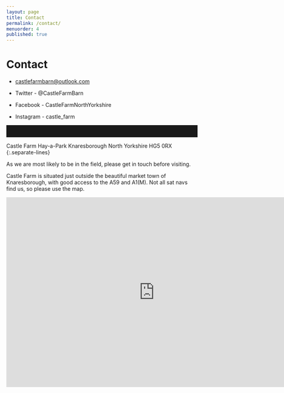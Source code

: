 ```yaml
---
layout: page
title: Contact
permalink: /contact/
menuorder: 4
published: true
---
```


# Contact

- <i class="fa fa-envelope"></i> [castlefarmbarn@outlook.com](mailto:castlefarmbarn@outlook.com)

- <i class="fa fa-twitter fa-lg"></i> Twitter - @CastleFarmBarn
- <i class="fa fa-facebook fa-lg"></i> Facebook - CastleFarmNorthYorkshire
- <i class="fa fa-instagram fa-lg"></i> Instagram - castle_farm

<hr style="border:0;height: 2rem;">

Castle Farm
Hay-a-Park
Knaresborough
North Yorkshire
HG5 0RX
{:.separate-lines}

As we are most likely to be in the field, please get in touch before visiting.

Castle Farm is situated just outside the beautiful market town of Knaresborough, with good access to the A59 and A1(M). Not all sat navs find us, so please use the map.

<div class="google-maps">
<iframe src="https://www.google.com/maps/embed?pb=!1m18!1m12!1m3!1d9503.5503422206!2d-1.4199692165395852!3d54.017178847407074!2m3!1f0!2f0!3f0!3m2!1i1024!2i768!4f13.1!3m3!1m2!1s0x48794dbc2727a54f%3A0xfaf20b34e060c4b!2sHay-A-Park+Ln%2C+Knaresborough%2C+North+Yorkshire+HG5!5e0!3m2!1sen!2suk!4v1453757509391" width="780" height="500" frameborder="0" style="border:0" allowfullscreen></iframe>
